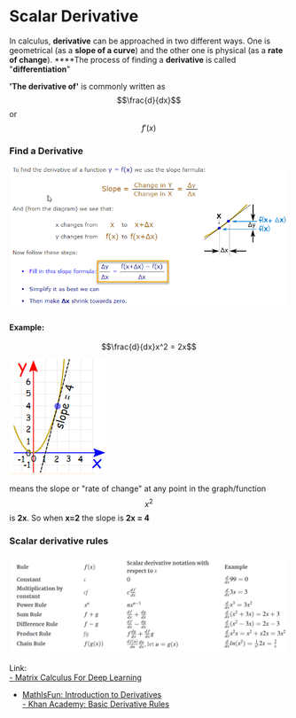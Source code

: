 # Scalar Derivative

In calculus, **derivative** can be approached in two different ways. One is geometrical \(as a **slope of a curve**\) and the other one is physical \(as a **rate of change**\). ****The process of finding a **derivative** is called "**differentiation**"

**'The derivative of'** is commonly written as $$\frac{d}{dx}$$ or $$f'(x)$$

### Find a Derivative

![](../../.gitbook/assets/derivative_equation.png)

#### Example:

$$\frac{d}{dx}x^2 = 2x$$

![](../../.gitbook/assets/slope_derivative_x2.png)

means the slope or "rate of change" at any point in the graph/function $$x^2$$  is **2x**. So when **x=2** the slope is **2x = 4**

### Scalar derivative rules <a id="sec2"></a>

![](../../.gitbook/assets/scalar_derivative_rules.png)

Link:  
[- Matrix Calculus For Deep Learning](https://explained.ai/matrix-calculus/index.html)  
- [MathIsFun: Introduction to Derivatives](https://www.mathsisfun.com/calculus/derivatives-introduction.html)  
[- Khan Academy: Basic Derivative Rules](https://www.khanacademy.org/math/old-ap-calculus-ab/ab-derivative-rules)

